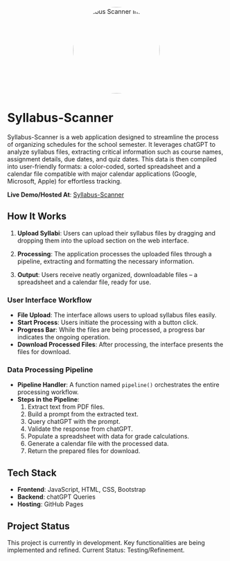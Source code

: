 <p align="center">
  <img src="https://ivaxxnov.github.io/Syllabus-Scanner/logo.webp" alt="Syllabus Scanner Interface" width="200" style="border-radius:50%;">
</p>

# Syllabus-Scanner

Syllabus-Scanner is a web application designed to streamline the process of organizing schedules for the school semester. It leverages chatGPT to analyze syllabus files, extracting critical information such as course names, assignment details, due dates, and quiz dates. This data is then compiled into user-friendly formats: a color-coded, sorted spreadsheet and a calendar file compatible with major calendar applications (Google, Microsoft, Apple) for effortless tracking.

**Live Demo/Hosted At**: [Syllabus-Scanner](https://ivaxxnov.github.io/Syllabus-Scanner/)

## How It Works

1. **Upload Syllabi**: Users can upload their syllabus files by dragging and dropping them into the upload section on the web interface.

2. **Processing**: The application processes the uploaded files through a pipeline, extracting and formatting the necessary information.

3. **Output**: Users receive neatly organized, downloadable files – a spreadsheet and a calendar file, ready for use.

### User Interface Workflow

- **File Upload**: The interface allows users to upload syllabus files easily.
- **Start Process**: Users initiate the processing with a button click.
- **Progress Bar**: While the files are being processed, a progress bar indicates the ongoing operation.
- **Download Processed Files**: After processing, the interface presents the files for download.

### Data Processing Pipeline

- **Pipeline Handler**: A function named `pipeline()` orchestrates the entire processing workflow.
- **Steps in the Pipeline**:
  1. Extract text from PDF files.
  2. Build a prompt from the extracted text.
  3. Query chatGPT with the prompt.
  4. Validate the response from chatGPT.
  5. Populate a spreadsheet with data for grade calculations.
  6. Generate a calendar file with the processed data.
  7. Return the prepared files for download.

## Tech Stack

- **Frontend**: JavaScript, HTML, CSS, Bootstrap
- **Backend**: chatGPT Queries
- **Hosting**: GitHub Pages

## Project Status

This project is currently in development. Key functionalities are being implemented and refined. Current Status: Testing/Refinement.

